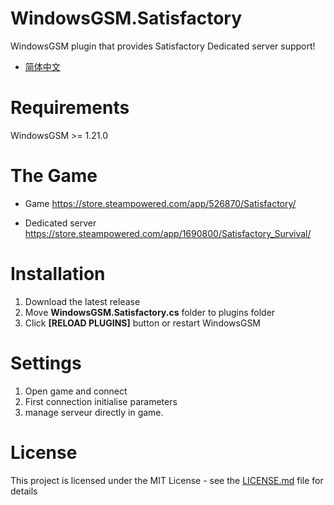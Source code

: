 # WindowsGSM.Satisfactory
WindowsGSM plugin that provides Satisfactory Dedicated server support!

- [简体中文](README-zh.md)

# Requirements
WindowsGSM >= 1.21.0

# The Game

- Game
https://store.steampowered.com/app/526870/Satisfactory/

- Dedicated server
https://store.steampowered.com/app/1690800/Satisfactory_Survival/

# Installation

1. Download the latest release
2. Move **WindowsGSM.Satisfactory.cs** folder to plugins folder
3. Click **[RELOAD PLUGINS]** button or restart WindowsGSM

# Settings

1. Open game and connect
2. First connection initialise parameters
3. manage serveur directly in game.

# License
This project is licensed under the MIT License  - see the [LICENSE.md](LICENSE) file for details

